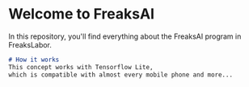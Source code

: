 # Welcome to FreaksAI
In this repository, you'll find everything about the FreaksAI program in FreaksLabor.

```markdown
# How it works
This concept works with Tensorflow Lite,      
which is compatible with almost every mobile phone and more...
```

